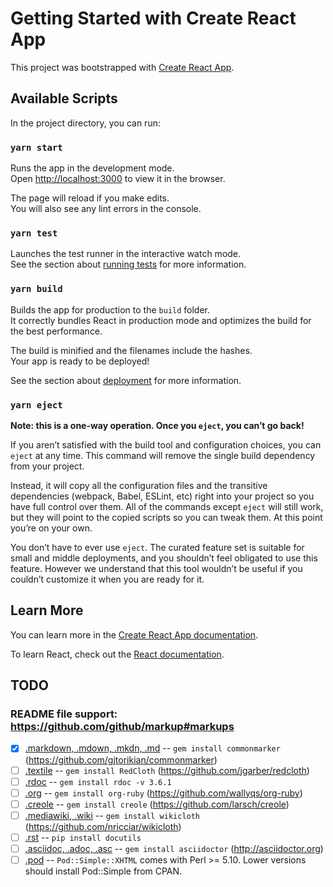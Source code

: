 # Getting Started with Create React App

This project was bootstrapped with [Create React App](https://github.com/facebook/create-react-app).

## Available Scripts

In the project directory, you can run:

### `yarn start`

Runs the app in the development mode.\
Open [http://localhost:3000](http://localhost:3000) to view it in the browser.

The page will reload if you make edits.\
You will also see any lint errors in the console.

### `yarn test`

Launches the test runner in the interactive watch mode.\
See the section about [running tests](https://facebook.github.io/create-react-app/docs/running-tests) for more information.

### `yarn build`

Builds the app for production to the `build` folder.\
It correctly bundles React in production mode and optimizes the build for the best performance.

The build is minified and the filenames include the hashes.\
Your app is ready to be deployed!

See the section about [deployment](https://facebook.github.io/create-react-app/docs/deployment) for more information.

### `yarn eject`

**Note: this is a one-way operation. Once you `eject`, you can’t go back!**

If you aren’t satisfied with the build tool and configuration choices, you can `eject` at any time. This command will remove the single build dependency from your project.

Instead, it will copy all the configuration files and the transitive dependencies (webpack, Babel, ESLint, etc) right into your project so you have full control over them. All of the commands except `eject` will still work, but they will point to the copied scripts so you can tweak them. At this point you’re on your own.

You don’t have to ever use `eject`. The curated feature set is suitable for small and middle deployments, and you shouldn’t feel obligated to use this feature. However we understand that this tool wouldn’t be useful if you couldn’t customize it when you are ready for it.

## Learn More

You can learn more in the [Create React App documentation](https://facebook.github.io/create-react-app/docs/getting-started).

To learn React, check out the [React documentation](https://reactjs.org/).


## TODO

### README file support: <https://github.com/github/markup#markups>

- [x] [.markdown, .mdown, .mkdn, .md](http://daringfireball.net/projects/markdown/) -- `gem install commonmarker` (https://github.com/gjtorikian/commonmarker)
- [ ] [.textile](https://www.promptworks.com/textile) -- `gem install RedCloth` (https://github.com/jgarber/redcloth)
- [ ] [.rdoc](https://ruby.github.io/rdoc/) -- `gem install rdoc -v 3.6.1`
- [ ] [.org](http://orgmode.org/) -- `gem install org-ruby` (https://github.com/wallyqs/org-ruby)
- [ ] [.creole](http://wikicreole.org/) -- `gem install creole` (https://github.com/larsch/creole)
- [ ] [.mediawiki, .wiki](http://www.mediawiki.org/wiki/Help:Formatting) -- `gem install wikicloth` (https://github.com/nricciar/wikicloth)
- [ ] [.rst](http://docutils.sourceforge.net/rst.html) -- `pip install docutils`
- [ ] [.asciidoc, .adoc, .asc](http://asciidoc.org/) -- `gem install asciidoctor` (http://asciidoctor.org)
- [ ] [.pod](http://search.cpan.org/dist/perl/pod/perlpod.pod) -- `Pod::Simple::XHTML`  comes with Perl >= 5.10. Lower versions should install Pod::Simple from CPAN.
